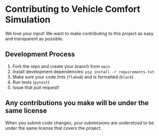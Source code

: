 # Contributing to Vehicle Comfort Simulation

We love your input! We want to make contributing to this project as easy and transparent as possible.

## Development Process
1. Fork the repo and create your branch from `main`
2. Install development dependencies: `pip install -r requirements.txt`
3. Make sure your code lints (`flake8`) and is formatted (`black`)
4. Run tests (`pytest`)
5. Issue that pull request!

## Any contributions you make will be under the same license
When you submit code changes, your submissions are understood to be under the same license that covers the project. 